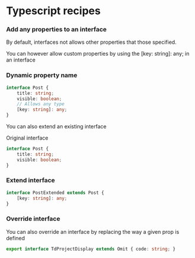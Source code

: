 # Typescript recipes

### Add any properties to an interface

By default, interfaces not allows other properties that those specified. 

You can however allow custom properties by using the  \[key: string\]: any; in an interface

### Dynamic property name

```typescript
interface Post {
    title: string; 
    visible: boolean; 
    // Allows any type
    [key: string]: any; 
}
```

You can also extend an existing interface 

Original interface

```typescript
interface Post {
    title: string; 
    visible: boolean; 
}
```

### Extend interface

```typescript
interface PostExtended extends Post {
    [key: string]: any;  
}
```

### Override interface

You can also override an interface by replacing the way a given prop is defined

```typescript
export interface TdProjectDisplay extends Omit { code: string; }
```



